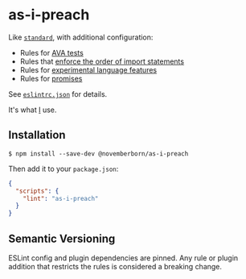 # as-i-preach

Like [`standard`](https://github.com/feross/standard), with additional
configuration:

* Rules for [AVA
tests](https://github.com/sindresorhus/eslint-plugin-ava)
* Rules that [enforce the order of import
statements](https://github.com/benmosher/eslint-plugin-import)
* Rules for [experimental language
features](https://github.com/babel/eslint-plugin-babel)
* Rules for [promises](https://github.com/xjamundx/eslint-plugin-promise)

See
[`eslintrc.json`](https://github.com/novemberborn/as-i-preach/blob/master/eslintrc.json)
for details.

It's what [I](https://novemberborn.net/) use.

## Installation

```console
$ npm install --save-dev @novemberborn/as-i-preach
```

Then add it to your `package.json`:

```json
{
  "scripts": {
    "lint": "as-i-preach"
  }
}
```

## Semantic Versioning

ESLint config and plugin dependencies are pinned. Any rule or plugin addition
that restricts the rules is considered a breaking change.
